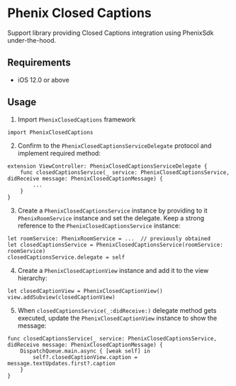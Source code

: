 # Phenix Closed Captions

Support library providing Closed Captions integration using PhenixSdk under-the-hood.

## Requirements
* iOS 12.0 or above

## Usage

1. Import `PhenixClosedCaptions` framework

```
import PhenixClosedCaptions
```

2. Confirm to the `PhenixClosedCaptionsServiceDelegate` protocol and implement required method:

```
extension ViewController: PhenixClosedCaptionsServiceDelegate {
    func closedCaptionsService(_ service: PhenixClosedCaptionsService, didReceive message: PhenixClosedCaptionMessage) {
        ...
    }
}
```

3. Create a `PhenixClosedCaptionsService` instance by providing to it `PhenixRoomService` instance and set the delegate. Keep a strong reference to the  `PhenixClosedCaptionsService` instance:

```
let roomService: PhenixRoomService = ...  // previously obtained
let closedCaptionsService = PhenixClosedCaptionsService(roomService: roomService)
closedCaptionsService.delegate = self
```

4. Create a `PhenixClosedCaptionView` instance and add it to the view hierarchy:

```
let closedCaptionView = PhenixClosedCaptionView()
view.addSubview(closedCaptionView)
```

5. When  `closedCaptionsService(_:didReceive:)` delegate method gets executed, update the `PhenixClosedCaptionView` instance to show the message:

```
func closedCaptionsService(_ service: PhenixClosedCaptionsService, didReceive message: PhenixClosedCaptionMessage) {
    DispatchQueue.main.async { [weak self] in
        self?.closedCaptionView.caption = message.textUpdates.first?.caption
    }
}
```
